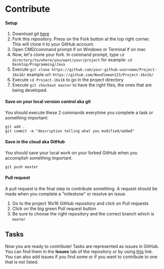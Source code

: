 # Contribute

#### Setup
1. Download git [here](https://git-scm.com/downloads)
2. Fork this repository. Press on the Fork button at the top right corner. This will clone it to your GitHub account.
3. Open CMD/command prompt if on Windows or Terminal if on mac
4. Now, let's clone your fork. In command prompt, type ```cd directory/to/where/you/want/your/project``` for example: ```cd Desktop/Programming/Java```
5. Execute ```git clone https://github.com/your-github-username/Project-16x16/``` example url: ```https://github.com/Noodleman123/Project-16x16/```
6. Execute ```cd Project-16x16``` to go in the project directory
7. Execute ```git checkout master``` to have the right files, the ones that are being developed.

#### Save on your local version control aka git
You should execute these 2 commands everytime you complete a task or something important:
```
git add .
git commit -m "description telling what you modified/added"
```

#### Save in the cloud aka GitHub
You should save your local work on your forked GitHub when you accomplish something important.
```
git push master
```

#### Pull request
A pull request is the final step to contribute something. A request should be made when you complete a "milestone" or resolve an issue.
1. Go to the project 16x16 GitHub repository and click on Pull requests
2. Click on the big green Pull request button
3. Be sure to choose the right repository and the correct branch which is `master`

## Tasks
Now you are ready to contribute! Tasks are represented as issues in GitHub. You can find them in the **Issues** tab of the repository or by using [this](https://github.com/Stephcraft/Project-16x16/issues) link. You can also add issues if you find some or if you want to contribute to one that is not listed.
